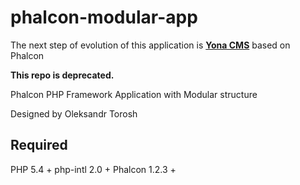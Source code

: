 phalcon-modular-app
===================

The next step of evolution of this application is [__Yona CMS__](https://github.com/oleksandr-torosh/yona-cms) based on Phalcon

__This repo is deprecated.__

Phalcon PHP Framework Application
with Modular structure

Designed by Oleksandr Torosh

Required
--------
PHP 5.4 +
php-intl 2.0 +
Phalcon 1.2.3 +
